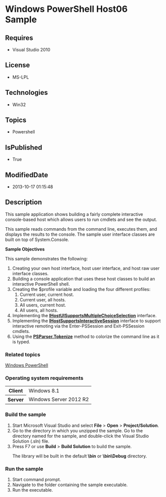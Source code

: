 # Windows PowerShell Host06 Sample
## Requires
* Visual Studio 2010
## License
* MS-LPL
## Technologies
* Win32
## Topics
* Powershell
## IsPublished
* True
## ModifiedDate
* 2013-10-17 01:15:48
## Description

<div id="mainSection">
<p>This sample application shows building a fairly complete interactive console-based host which allows users to run cmdlets and see the output.
</p>
<p>This sample reads commands from the command line, executes them, and displays the results to the console. The sample user interface classes are built on top of System.Console.
</p>
<p><b>Sample Objectives</b></p>
<p>This sample demonstrates the following:</p>
<ol>
<li>Creating your own host interface, host user interface, and host raw user interface classes.
</li><li>Building a console application that uses these host classes to build an interactive PowerShell shell.
</li><li>Creating the $profile variable and loading the four different profiles:
<ol>
<li>Current user, current host. </li><li>Current user, all hosts. </li><li>All users, current host. </li><li>All users, all hosts. </li></ol>
</li><li>Implementing the <a href="http://msdn.microsoft.com/en-us/library/windows/desktop/dd144514">
<b>IHostUISupportsMultipleChoiceSelection</b></a> interface. </li><li>Implementing the <a href="http://msdn.microsoft.com/en-us/library/windows/desktop/dd144513">
<b>IHostSupportsInteractiveSession</b></a> interface to support interactive remoting via the Enter-PSSession and Exit-PSSession cmdlets.
</li><li>Using the <a href="http://msdn.microsoft.com/en-us/library/windows/desktop/dd127763">
<b>PSParser.Tokenize</b></a> method to colorize the command line as it is typed. </li></ol>
<p></p>
<h3><a id="related_topics"></a>Related topics</h3>
<dl><dt><a href="http://go.microsoft.com/fwlink/?LinkID=178145">Windows PowerShell</a>
</dt></dl>
<h3>Operating system requirements</h3>
<table>
<tbody>
<tr>
<th>Client</th>
<td><dt>Windows&nbsp;8.1 </dt></td>
</tr>
<tr>
<th>Server</th>
<td><dt>Windows Server&nbsp;2012&nbsp;R2 </dt></td>
</tr>
</tbody>
</table>
<h3>Build the sample</h3>
<p></p>
<ol>
<li>Start Microsoft Visual Studio and select <b>File</b> &gt; <b>Open</b> &gt; <b>
Project/Solution</b>. </li><li>Go to the directory in which you unzipped the sample. Go to the directory named for the sample, and double-click the Visual Studio Solution (.sln) file.
</li><li>Press F7 or use <b>Build</b> &gt; <b>Build Solution</b> to build the sample.
<p>The library will be built in the default<b> \bin</b> or <b>\bin\Debug</b> directory.</p>
</li></ol>
<p></p>
<h3>Run the sample</h3>
<p></p>
<ol>
<li>Start command prompt. </li><li>Navigate to the folder containing the sample executable. </li><li>Run the executable. </li></ol>
<p></p>
</div>
